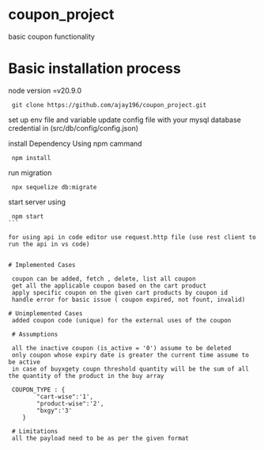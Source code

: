 # coupon_project
basic coupon functionality

# Basic installation process
 
 node version =v20.9.0
```
 git clone https://github.com/ajay196/coupon_project.git
```
 set up env file and variable
 update config file with your mysql database credential in (src/db/config/config.json)

install Dependency Using npm cammand

```
 npm install
```

run migration
```
 npx sequelize db:migrate
```

start server using
````
 npm start
```

for using api in code editor use request.http file (use rest client to run the api in vs code)


# Implemented Cases

 coupon can be added, fetch , delete, list all coupon
 get all the applicable coupon based on the cart product
 apply specific coupon on the given cart products by coupon id
 handle error for basic issue ( coupon expired, not fount, invalid)

# Unimplemented Cases
 added coupon code (unique) for the external uses of the coupon

 # Assumptions

 all the inactive coupon (is_active = '0') assume to be deleted
 only coupon whose expiry date is greater the current time assume to be active
 in case of buyxgety coupn threshold quantity will be the sum of all the quantity of the product in the buy array

 COUPON_TYPE : {
        "cart-wise":'1',
        "product-wise":'2',
        "bxgy":'3'
    }

 # Limitations
 all the payload need to be as per the given format
